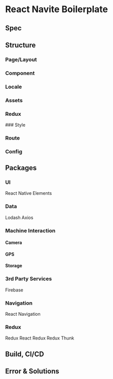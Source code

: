 # React Navite Boilerplate

## Spec

## Structure
### Page/Layout
### Component
### Locale
### Assets
### Redux
### Style
### Route
### Config

## Packages
### UI
React Native Elements

### Data
Lodash
Axios

### Machine Interaction
#### Camera
#### GPS
#### Storage

### 3rd Party Services
Firebase

### Navigation
React Navigation

### Redux
Redux
React Redux
Redux Thunk

## Build, CI/CD

## Error & Solutions
